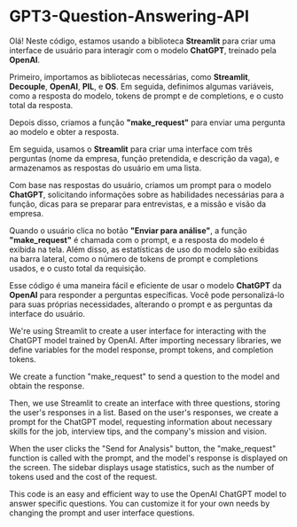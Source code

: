 # GPT3-Question-Answering-API

<p>Olá! Neste código, estamos usando a biblioteca <strong>Streamlit</strong> para criar uma interface de usuário para interagir com o modelo <strong>ChatGPT</strong>, treinado pela <strong>OpenAI</strong>.</p>
<p>Primeiro, importamos as bibliotecas necessárias, como <strong>Streamlit</strong>, <strong>Decouple</strong>, <strong>OpenAI</strong>, <strong>PIL</strong>, e <strong>OS</strong>. Em seguida, definimos algumas variáveis, como a resposta do modelo, tokens de prompt e de completions, e o custo total da resposta.</p>
<p>Depois disso, criamos a função <strong>"make_request"</strong> para enviar uma pergunta ao modelo e obter a resposta.</p>
<p>Em seguida, usamos o <strong>Streamlit</strong> para criar uma interface com três perguntas (nome da empresa, função pretendida, e descrição da vaga), e armazenamos as respostas do usuário em uma lista.</p>
<p>Com base nas respostas do usuário, criamos um prompt para o modelo <strong>ChatGPT</strong>, solicitando informações sobre as habilidades necessárias para a função, dicas para se preparar para entrevistas, e a missão e visão da empresa.</p>
<p>Quando o usuário clica no botão <strong>"Enviar para análise"</strong>, a função <strong>"make_request"</strong> é chamada com o prompt, e a resposta do modelo é exibida na tela. Além disso, as estatísticas de uso do modelo são exibidas na barra lateral, como o número de tokens de prompt e completions usados, e o custo total da requisição.</p>
<p>Esse código é uma maneira fácil e eficiente de usar o modelo <strong>ChatGPT</strong> da <strong>OpenAI</strong> para responder a perguntas específicas. Você pode personalizá-lo para suas próprias necessidades, alterando o prompt e as perguntas da interface do usuário.</p>

We're using Streamlit to create a user interface for interacting with the ChatGPT model trained by OpenAI. After importing necessary libraries, we define variables for the model response, prompt tokens, and completion tokens.

We create a function "make_request" to send a question to the model and obtain the response.

Then, we use Streamlit to create an interface with three questions, storing the user's responses in a list. Based on the user's responses, we create a prompt for the ChatGPT model, requesting information about necessary skills for the job, interview tips, and the company's mission and vision.

When the user clicks the "Send for Analysis" button, the "make_request" function is called with the prompt, and the model's response is displayed on the screen. The sidebar displays usage statistics, such as the number of tokens used and the cost of the request.

This code is an easy and efficient way to use the OpenAI ChatGPT model to answer specific questions. You can customize it for your own needs by changing the prompt and user interface questions.
